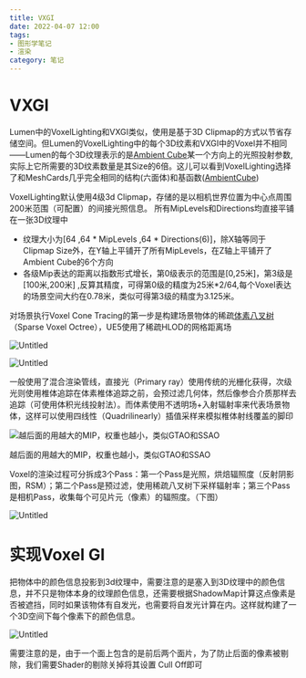 ```yaml
---
title: VXGI
date: 2022-04-07 12:00
tags: 
- 图形学笔记
- 渲染
category: 笔记
---
```

# VXGI

Lumen中的VoxelLighting和VXGI类似，使⽤是基于3D Clipmap的⽅式以节省存储空间。但Lumen的VoxelLighting中的每个3D纹素和VXGI中的Voxel并不相同——Lumen的每个3D纹理表⽰的是[Ambient Cube](https://www.notion.so/Ambient-Cube-074e81bf559f43b48fa72e7c2635eae7)某⼀个⽅向上的光照投射参数,实际上它所需要的3D纹素数量是其Size的6倍。这⼉可以看到VoxelLighting选择了和MeshCards⼏乎完全相同的结构(六⾯体)和基函数([AmbientCube](https://www.notion.so/Ambient-Cube-074e81bf559f43b48fa72e7c2635eae7))

VoxelLighting默认使⽤4级3d Clipmap，存储的是以相机世界位置为中⼼点周围200米范围（可配置）的间接光照信息。 所有MipLevels和Directions均直接平铺在⼀张3D纹理中

- 纹理⼤⼩为[64 ,64 * MipLevels ,64 * Directions(6)]，除X轴等同于Clipmap Size外，在Y轴上平铺开了所有MipLevels，在Z轴上平铺开了Ambient Cube的6个⽅向
- 各级Mip表达的距离以指数形式增⻓，第0级表⽰的范围是[0,25米]，第3级是[100米,200米] ,反算其精度，可得第0级的精度为25米*2/64,每个Voxel表达的场景空间⼤约在0.78米，类似可得第3级的精度为3.125米。

对场景执行Voxel Cone Tracing的第一步是构建场景物体的稀疏[体素八叉树](https://www.notion.so/Octrees-89d53e6926b140738b5404d199d64367)（Sparse Voxel Octree），UE5使用了稀疏HLOD的网格距离场

![Untitled](Untitled.png)

![Untitled](Untitled%201.png)

一般使用了混合渲染管线，直接光（Primary ray）使用传统的光栅化获得，次级光则使用椎体追踪在体素椎体追踪之前，会预过滤几何体，然后像参合介质那样去追踪（可使用体积光线投射法）。而体素使用不透明场+入射辐射率来代表场景物体，这样可以使用四线性（Quadrilinearly）插值采样来模拟椎体射线覆盖的脚印

![越后面的用越大的MIP，权重也越小，类似GTAO和SSAO](Untitled%202.png)

越后面的用越大的MIP，权重也越小，类似GTAO和SSAO

Voxel的渲染过程可分拆成3个Pass：第一个Pass是光照，烘焙辐照度（反射阴影图，RSM）；第二个Pass是预过滤，使用稀疏八叉树下采样辐射率；第三个Pass是相机Pass，收集每个可见片元（像素）的辐照度。（下图）

![Untitled](Untitled%203.png)

# 实现Voxel GI

把物体中的颜色信息投影到3d纹理中，需要注意的是塞入到3D纹理中的颜色信息，并不只是物体本身的纹理颜色信息，还需要根据ShadowMap计算这点像素是否被遮挡，同时如果该物体有自发光，也需要将自发光计算在内。这样就构建了一个3D空间下每个像素下的颜色信息。

![Untitled](Untitled%204.png)

需要注意的是，由于一个面上包含的是前后两个面片，为了防止后面的像素被剔除，我们需要Shader的剔除关掉将其设置 Cull Off即可